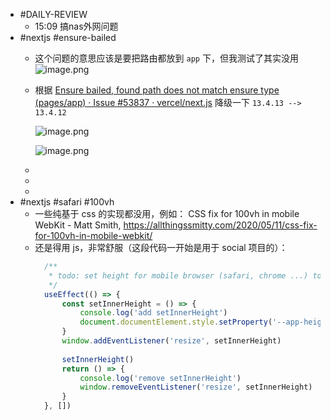 - #DAILY-REVIEW
	- 15:09 搞nas外网问题
- #nextjs #ensure-bailed
	- 这个问题的意思应该是要把路由都放到 `app` 下，但我测试了其实没用 
	  ![image.png](../assets/image_1692976626708_0.png)
	- 根据 [Ensure bailed, found path does not match ensure type (pages/app) · Issue #53837 · vercel/next.js](https://github.com/vercel/next.js/issues/53837) 降级一下 `13.4.13 --> 13.4.12`
	  
	  ![image.png](../assets/image_1692977903274_0.png)
	   
	  ![image.png](../assets/image_1692977817981_0.png)
	-
	-
	-
- #nextjs #safari #100vh
	- 一些纯基于 css 的实现都没用，例如： CSS fix for 100vh in mobile WebKit - Matt Smith, https://allthingssmitty.com/2020/05/11/css-fix-for-100vh-in-mobile-webkit/
	- 还是得用 js，非常舒服（这段代码一开始是用于 social 项目的）：
	  ```ts
	  	/**
	  	 * todo: set height for mobile browser (safari, chrome ...) to be full of inner height (but invalid !)
	  	 */
	  	useEffect(() => {
	  		const setInnerHeight = () => {
	  			console.log('add setInnerHeight')
	  			document.documentElement.style.setProperty('--app-height', `${window.innerHeight}px`)
	  		}
	  		window.addEventListener('resize', setInnerHeight)
	  		
	  		setInnerHeight()
	  		return () => {
	  			console.log('remove setInnerHeight')
	  			window.removeEventListener('resize', setInnerHeight)
	  		}
	  	}, [])
	  ```